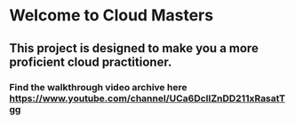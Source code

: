 # Welcome to Cloud Masters
## This project is designed to make you a more proficient cloud practitioner. 

### Find the walkthrough video archive here https://www.youtube.com/channel/UCa6DclIZnDD211xRasatTgg
